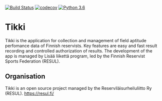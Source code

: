 [![Build Status](https://travis-ci.com/tikki-fi/tikki.svg?branch=master)](https://travis-ci.com/tikki-fi/tikki)
[![codecov](https://codecov.io/gh/tikki-fi/tikki/branch/master/graph/badge.svg)](https://codecov.io/gh/tikki-fi/tikki)
[![Python 3.6](https://img.shields.io/badge/python-3.6-blue.svg)](https://www.python.org/downloads/release/python-360/)

# Tikki #

Tikki is the application for collection and management of field aptitude 
perfomance data of Finnish reservists. Key features are easy and fast result 
recording and controlled authorization of results. The development of the 
app is managed by Lisää liikettä program, led by the Finnish Reservist 
Sports Federation (RESUL).

## Organisation ##

Tikki is an open source project managed by the Reserviläisurheiluliitto Ry
(RESUL). https://resul.fi/
